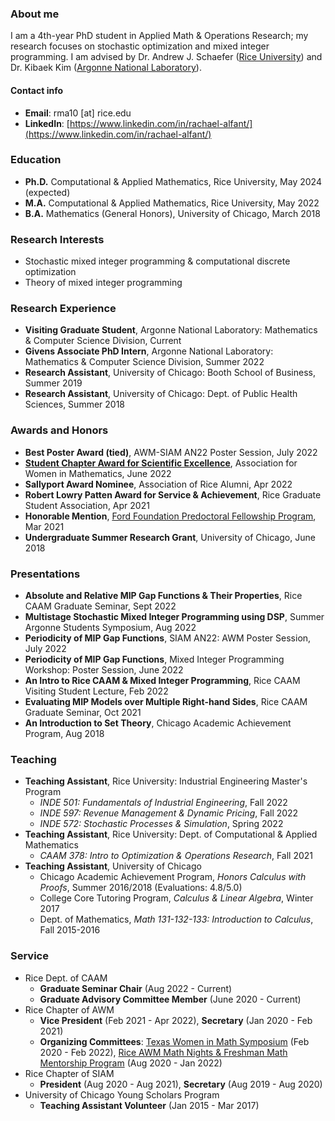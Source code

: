 ### About me

I am a 4th-year PhD student in Applied Math & Operations Research; my research focuses on stochastic optimization and mixed integer programming. I am advised by Dr. Andrew J. Schaefer ([Rice University](https://cmor.rice.edu)) and Dr. Kibaek Kim ([Argonne National Laboratory](https://www.anl.gov/mcs)). 

#### Contact info
- **Email**: rma10 [at] rice.edu 
- **LinkedIn**: [https://www.linkedin.com/in/rachael-alfant/](https://www.linkedin.com/in/rachael-alfant/)

### Education
- **Ph.D.** Computational & Applied Mathematics, Rice University, May 2024 (expected)
- **M.A.** Computational & Applied Mathematics, Rice University, May 2022
- **B.A.** Mathematics (General Honors), University of Chicago, March 2018

### Research Interests
- Stochastic mixed integer programming & computational discrete optimization
- Theory of mixed integer programming 

### Research Experience 
- **Visiting Graduate Student**, Argonne National Laboratory: Mathematics & Computer Science Division, Current
- **Givens Associate PhD Intern**, Argonne National Laboratory: Mathematics & Computer Science Division, Summer 2022
- **Research Assistant**, University of Chicago: Booth School of Business, Summer 2019
- **Research Assistant**, University of Chicago: Dept. of Public Health Sciences, Summer 2018

### Awards and Honors
- **Best Poster Award (tied)**, AWM-SIAM AN22 Poster Session, July 2022
- **[Student Chapter Award for Scientific Excellence](https://cmor.rice.edu/news/rice-awm-honored-student-chapter-award)**, Association for Women in Mathematics, June 2022
- **Sallyport Award Nominee**, Association of Rice Alumni, Apr 2022
- **Robert Lowry Patten Award for Service & Achievement**, Rice Graduate Student Association, Apr 2021
- **Honorable Mention**, [Ford Foundation Predoctoral Fellowship Program](https://nrc58.nas.edu/FordFellows20/ExtRpts/PressReleaseRoster.aspx?RptMode=HM&CompYr=2021), Mar 2021
- **Undergraduate Summer Research Grant**, University of Chicago, June 2018

### Presentations 
- **Absolute and Relative MIP Gap Functions & Their Properties**, Rice CAAM Graduate Seminar, Sept 2022
- **Multistage Stochastic Mixed Integer Programming using DSP**, Summer Argonne Students Symposium, Aug 2022
- **Periodicity of MIP Gap Functions**, SIAM AN22: AWM Poster Session, July 2022
- **Periodicity of MIP Gap Functions**, Mixed Integer Programming Workshop: Poster Session, June 2022
- **An Intro to Rice CAAM & Mixed Integer Programming**, Rice CAAM Visiting Student Lecture, Feb 2022
- **Evaluating MIP Models over Multiple Right-hand Sides**, Rice CAAM Graduate Seminar, Oct 2021
- **An Introduction to Set Theory**, Chicago Academic Achievement Program, Aug 2018

### Teaching
- **Teaching Assistant**, Rice University: Industrial Engineering Master's Program
    - _INDE 501: Fundamentals of Industrial Engineering_, Fall 2022
    - _INDE 597: Revenue Management & Dynamic Pricing_, Fall 2022  
    - _INDE 572: Stochastic Processes & Simulation_, Spring 2022  
- **Teaching Assistant**, Rice University: Dept. of Computational & Applied Mathematics 
    - _CAAM 378: Intro to Optimization & Operations Research_, Fall 2021
- **Teaching Assistant**, University of Chicago
    - Chicago Academic Achievement Program, _Honors Calculus with Proofs_, Summer 2016/2018 (Evaluations: 4.8/5.0)
    - College Core Tutoring Program, _Calculus & Linear Algebra_, Winter 2017
    - Dept. of Mathematics, _Math 131-132-133: Introduction to Calculus_, Fall 2015-2016 

### Service
- Rice Dept. of CAAM
    - **Graduate Seminar Chair** (Aug 2022 - Current)
    - **Graduate Advisory Committee Member** (June 2020 - Current)
- Rice Chapter of AWM
    - **Vice President** (Feb 2021 - Apr 2022), **Secretary** (Jan 2020 - Feb 2021)
    - **Organizing Committees**: [Texas Women in Math Symposium](https://sites.google.com/view/twims-2022/about) (Feb 2020 - Feb 2022), [Rice AWM Math Nights & Freshman Math Mentorship Program](https://math.rice.edu/Outreach/AWM/Site/Rice_AWM.html) (Aug 2020 - Jan 2022)
- Rice Chapter of SIAM
    - **President** (Aug 2020 - Aug 2021), **Secretary** (Aug 2019 - Aug 2020)
- University of Chicago Young Scholars Program 
    - **Teaching Assistant Volunteer** (Jan 2015 - Mar 2017)
